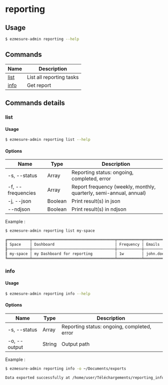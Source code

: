 # reporting

## Usage

```bash
$ ezmesure-admin reporting --help
```

## Commands

| Name | Description |
| --- | --- |
| [list](#list) | List all reporting tasks |
| [info](#info) | Get report |

## Commands details

### list

#### Usage
```bash
$ ezmesure-admin reporting list --help
```

#### Options
| Name | Type | Description |
| --- | --- | --- |
| -s, --status | Array | Reporting status: ongoing, completed, error |
| -f, --frequencies | Array | Report frequency (weekly, monthly, quarterly, semi-annual, annual) |
| -j, --json | Boolean | Print result(s) in json |
| --ndjson | Boolean | Print result(s) in ndjson |

Example :

```bash
$ ezmesure-admin reporting list my-space

╔══════════╤═════════════════════════════════════╤═══════════╤════════════════════════╤═══════╤═════════╗
║ Space    │ Dashboard                           │ Frequency │ Emails                 │ Print │ Sent at ║
╟──────────┼─────────────────────────────────────┼───────────┼────────────────────────┼───────┼─────────╢
║ my-space │ my Dashboard for reporting          │ 1w        │ john.doe@email.fr, ... │ true  │         ║
╚══════════╧═════════════════════════════════════╧═══════════╧════════════════════════╧═══════╧═════════╝
```

### info

#### Usage
```bash
$ ezmesure-admin reporting info --help
```

#### Options
| Name | Type | Description |
| --- | --- | --- |
| -s, --status | Array | Reporting status: ongoing, completed, error |
| -o, --output | String | Output path |

Example :

```bash
$ ezmesure-admin reporting info -o ~/Documents/exports

Data exported successfully at /home/user/Téléchargements/reporting_info_2021_04_19_14_5_59.json
```